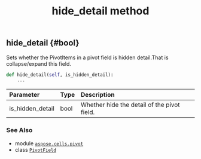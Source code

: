 ﻿---
title: hide_detail method
second_title: Aspose.Cells for Python via .NET API References
description: 
type: docs
weight: 100
url: /aspose.cells.pivot/pivotfield/hide_detail/
is_root: false
---

## hide_detail {#bool}

Sets whether the PivotItems in a pivot field is hidden detail.That is collapse/expand this field.



```python
def hide_detail(self, is_hidden_detail):
    ...
```


| Parameter | Type | Description |
| :- | :- | :- |
| is_hidden_detail | bool | Whether hide the detail of the pivot field. |



### See Also
* module [`aspose.cells.pivot`](../../)
* class [`PivotField`](/cells/python-net/aspose.cells.pivot/pivotfield)
